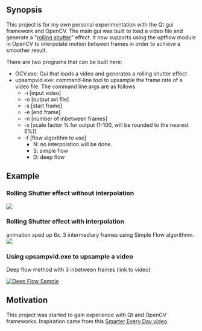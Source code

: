 ## Synopsis

This project is for my own personal experimentation with the Qt gui framework and OpenCV.  The main gui was built to load
 a video file and generate a "[rolling shutter](https://en.wikipedia.org/wiki/Rolling_shutter)" effect.  It now supports
 using the optflow module in OpenCV to interpolate motion between frames in order to achieve a smoother result.

There are two programs that can be built here: 
* OCV.exe: Gui that loads a video and generates a rolling shutter effect
* upsampvid.exe: command-line tool to upsample the frame rate of a video file.  The command line args are as follows
  * -i [input video]
  * -o [output avi file]
  * -s [start frame]
  * -e [end frame]
  * -n [number of inbetween frames]
  * -x [scale factor % for output (1-100, will be rounded to the nearest 5%)]
  * -f [flow algorithm to use]
    * N: no interpolation will be done.
    * S: simple flow
    * D: deep flow

## Example

### Rolling Shutter effect without interpolation

![](http://i.imgur.com/c5ElxgQ.gif)

### Rolling Shutter effect with interpolation

animation sped up 6x.  3 intermediary frames using Simple Flow algorithmn.
![](http://i.imgur.com/YaJ94z1.gif)

### Using upsampvid.exe to upsample a video
Deep flow method with 3 inbetween frames (link to video)

[![Deep Flow Sample](http://img.youtube.com/vi/6Jkmhl5XrmY/0.jpg)](http://www.youtube.com/watch?v=6Jkmhl5XrmY)

## Motivation

This project was started to gain experience with Qt and OpenCV frameworks.
Inspiration came from this [Smarter Every Day video](https://www.youtube.com/watch?v=dNVtMmLlnoE).

